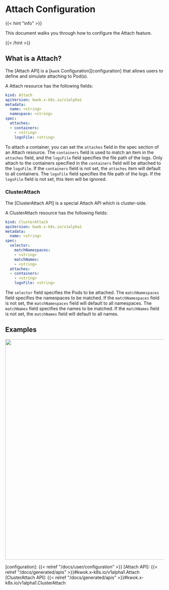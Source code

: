 # Attach Configuration

{{< hint "info" >}}

This document walks you through how to configure the Attach feature.

{{< /hint >}}

## What is a Attach?

The [Attach API] is a [`kwok` Configuration][configuration] that allows users to define and simulate attaching to Pod(s).

A Attach resource has the following fields:

``` yaml
kind: Attach
apiVersion: kwok.x-k8s.io/v1alpha1
metadata:
  name: <string>
  namespace: <string>
spec:
  attaches:
  - containers:
    - <string>
    logsFile: <string>
```

To attach a container, you can set the `attaches` field in the spec section of an Attach resource.
The `containers` field is used to match an item in the `attaches` field, and the `logsFile` field specifies the file path of the logs.
Only attach to the containers specified in the `containers` field will be attached to the `logsFile`.
If the `containers` field is not set, the `attaches` item will default to all containers.
The `logsFile` field specifies the file path of the logs. If the `logsFile` field is not set, this item will be ignored.

### ClusterAttach

The [ClusterAttach API] is a special Attach API which is cluster-side.

A ClusterAttach resource has the following fields:

``` yaml
kind: ClusterAttach
apiVersion: kwok.x-k8s.io/v1alpha1
metadata:
  name: <string>
spec:
  selector:
    matchNamespaces:
    - <string>
    matchNames:
    - <string>
  attaches:
  - containers:
    - <string>
    logsFile: <string>
```

The `selector` field specifies the Pods to be attached.
The `matchNamespaces` field specifies the namespaces to be matched. If the `matchNamespaces` field is not set, the `matchNamespaces` field will default to all namespaces.
The `matchNames` field specifies the names to be matched. If the `matchNames` field is not set, the `matchNames` field will default to all names.

## Examples

<img width="700px" src="/img/demo/attach.svg">

[configuration]: {{< relref "/docs/user/configuration" >}}
[Attach API]: {{< relref "/docs/generated/apis" >}}#kwok.x-k8s.io/v1alpha1.Attach
[ClusterAttach API]: {{< relref "/docs/generated/apis" >}}#kwok.x-k8s.io/v1alpha1.ClusterAttach
